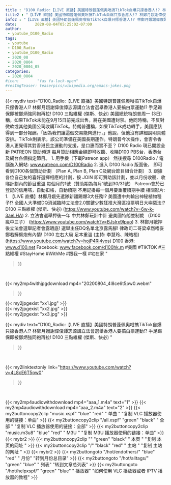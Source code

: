 ```yaml
---
title : "D100_Radio:【LIVE 直播】美國特朗普蓬佩奧咁搞TikTok自爆只揼香港人!? 林鄭月娥謝偉俊譚志源講立法會選舉香港人要搞白票運動!? 手足踢保即被鄧炳強同袍再拉! D100 三點維權 (傑斯、快必) "
title2 : "【LIVE 直播】美國特朗普蓬佩奧咁搞TikTok自爆只揼香港人!? 林鄭月娥謝偉俊譚志源講立法會選舉香港人要搞白票運動!? 手足踢保即被鄧炳強同袍再拉! D100 三點維權 (傑斯、快必) "
info2 : "【LIVE 直播】美國特朗普蓬佩奧咁搞TikTok自爆只揼香港人!? 林鄭月娥謝偉俊譚志源講立法會選舉香港人要搞白票運動!? 手足踢保即被鄧炳強同袍再拉!  D100 三點維權 (傑斯、快必)   美國總統特朗普周一 (3日) 稱，如果TikTok未能在9月15日前完成出售，將在美國遭封禁。他同時稱，不反對微軟或其他美國公司收購TikTok。特朗普還稱，如果TikTok成功轉手，美國應該得到一部分報酬。「因為我們讓這個交易能夠進行，」他說，但他沒有詳細說明具體安排。TikTok則表示，該公司凖備在美國長期運作。特朗普今次操作，會否令香港人更覺得其對香港民主運動的支援，是口惠而實不至？    D100 Radio 現已開設全新 PATREON 贊助頻道 每月贊助相應金額即可收聽、收睇D100 PBS台，香港台及網台各個指定節目。  1. 用手機（下載Patreon app）  然後搜尋 D100Radio / 電腦進入網站: www.patreon.com/D100Radio 2. 進入 D100 Radio 版面後，     即可看到D100各個贊助計劃 （Plan A, Plan B, Plan C及網台節目組合計劃） 3. 跟據各位自己友的喜好選擇相應的計劃，按 JOIN 即可贊助該計劃，並以月份收聽、收睇計劃內的節目重溫  每個月的1號（贊助期為每月1號到30/31號） Patreon會於已登記的信用咭，自動扣帳，自動續期 不用記掛每一個月要重覆續期手續   相關影片: 1. 【LIVE 直播】林鄭月娥先遣隊新疆踢爆3大任務!? 美國遭中共輸出神秘植物種子!? 全國人大準備DQ消滅臨時立法會2.0關鍵少數狂推大灣區投票明日大嶼惡法!?  D100 三點維權 (傑斯、快必) (https://www.youtube.com/watch?v=6w-k-3aeLHA) 2. 立法會選舉押後一年 中共林鄭玩計中計 避美國特朗並制裁 （D100 瘋中三子） (https://www.youtube.com/watch?v=BJsIrx9lpuo) 3. 林鄭月娥押後立法會選舉記者會露晒底! 選舉主任DQ名單北京露馬腳! 律政司二哥梁卓然唔妥鄭若驊劈炮有內情!  D100 左右大局 足本重溫 (主持: 李慧玲、陳皓桓) (https://www.youtube.com/watch?v=hojP4Rl4vos)  D100 香港: www.d100.net Facebook: www.facebook.com/d100hk.m  #美國 #TIKTOK #三點維權 #StayHome #WithMe #跟我一樣 #宅在家 "
date:        2020-08-04T05:25:02-07:00
author:
 - youtube_D100_Radio
tags:
 - youtube
 - D100_Radio
 - youtube_D100_Radio
 - 2020_08
 - 2020_0804
 - 2020_0804_05
categories:
 - 2020_0804
#icon:        "fas fa-lock-open"
#resImgTeaser: teaserpics/wikipedia.org/emacs-jokes.png
---
```


{{< mydiv text="D100_Radio:【LIVE 直播】美國特朗普蓬佩奧咁搞TikTok自爆只揼香港人!? 林鄭月娥謝偉俊譚志源講立法會選舉香港人要搞白票運動!? 手足踢保即被鄧炳強同袍再拉!  D100 三點維權 (傑斯、快必)   美國總統特朗普周一 (3日) 稱，如果TikTok未能在9月15日前完成出售，將在美國遭封禁。他同時稱，不反對微軟或其他美國公司收購TikTok。特朗普還稱，如果TikTok成功轉手，美國應該得到一部分報酬。「因為我們讓這個交易能夠進行，」他說，但他沒有詳細說明具體安排。TikTok則表示，該公司凖備在美國長期運作。特朗普今次操作，會否令香港人更覺得其對香港民主運動的支援，是口惠而實不至？    D100 Radio 現已開設全新 PATREON 贊助頻道 每月贊助相應金額即可收聽、收睇D100 PBS台，香港台及網台各個指定節目。  1. 用手機（下載Patreon app）  然後搜尋 D100Radio / 電腦進入網站: www.patreon.com/D100Radio 2. 進入 D100 Radio 版面後，     即可看到D100各個贊助計劃 （Plan A, Plan B, Plan C及網台節目組合計劃） 3. 跟據各位自己友的喜好選擇相應的計劃，按 JOIN 即可贊助該計劃，並以月份收聽、收睇計劃內的節目重溫  每個月的1號（贊助期為每月1號到30/31號） Patreon會於已登記的信用咭，自動扣帳，自動續期 不用記掛每一個月要重覆續期手續   相關影片: 1. 【LIVE 直播】林鄭月娥先遣隊新疆踢爆3大任務!? 美國遭中共輸出神秘植物種子!? 全國人大準備DQ消滅臨時立法會2.0關鍵少數狂推大灣區投票明日大嶼惡法!?  D100 三點維權 (傑斯、快必) (https://www.youtube.com/watch?v=6w-k-3aeLHA) 2. 立法會選舉押後一年 中共林鄭玩計中計 避美國特朗並制裁 （D100 瘋中三子） (https://www.youtube.com/watch?v=BJsIrx9lpuo) 3. 林鄭月娥押後立法會選舉記者會露晒底! 選舉主任DQ名單北京露馬腳! 律政司二哥梁卓然唔妥鄭若驊劈炮有內情!  D100 左右大局 足本重溫 (主持: 李慧玲、陳皓桓) (https://www.youtube.com/watch?v=hojP4Rl4vos)  D100 香港: www.d100.net Facebook: www.facebook.com/d100hk.m  #美國 #TIKTOK #三點維權 #StayHome #WithMe #跟我一樣 #宅在家 "
>}}
<br>


{{< my2mp4withjpgdownload mp4="20200804_4l8ce6t5pw0.webm"
>}}

{{< my2jpgexist "xx1.jpg" >}}<br>
{{< my2jpgexist "xx2.jpg" >}}<br>
{{< my2jpgexist "xx3.jpg" >}}<br>



{{< mydiv text="D100_Radio:【LIVE 直播】美國特朗普蓬佩奧咁搞TikTok自爆只揼香港人!? 林鄭月娥謝偉俊譚志源講立法會選舉香港人要搞白票運動!? 手足踢保即被鄧炳強同袍再拉! D100 三點維權 (傑斯、快必) "
>}}
<br>

{{< my2linktextonly link="https://www.youtube.com/watch?v=4L8cE6T5pw0"
>}}


<br>

{{< my2mp4audiowithdownload mp4="aaa_1.m4a"    text="1" >}}
{{< my2mp4audiowithdownload mp4="aaa_2.m4a"    text="2" >}}
{{< my2buttoncopy2clip "music.xspf"        "blue"   "red"    " 单曲 "  "复制 VLC 播放器使用的链接：单曲" >}} {{< my2buttoncopy2clip "/all.xspf"         "green"  "black"  " 全部 "  "复制 VLC 播放器使用的链接：全部" >}} {{< my2buttoncopy2clip "music.m3u8"        "blue"   "red"    " M3U  "    "复制 M3U 播放器使用的链接：单曲" >}} {{< mybr2 >}} {{< my2buttoncopy2clip ""                  "green"  "black"  " 本页 "    "复制 本页的网址 " >}} {{< my2buttoncopy2clip "/"                 "black"  "red"    " 主站 "    "复制 主站的网址 " >}} {{< mybr2 >}} {{< my2buttongoto      "/hot/endothers/"   "blue"   "red"    " 月份"   "转到月份总目录" >}} {{< my2buttongoto      "/hot/alltags/"     "green"  "blue"   " 列表"   "转到文章总列表" >}} {{< my2buttongoto      "/hot/helpxspf/"    "green"  "blue"   " 播放器" "如何使用 VLC 播放器或者 IPTV 播放器的教程" >}} 
